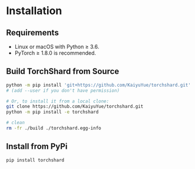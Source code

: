 # Installation

## Requirements

- Linux or macOS with Python ≥ 3.6.
- PyTorch ≥ 1.8.0 is recommended.

## Build TorchShard from Source

```bash
python -m pip install 'git+https://github.com/KaiyuYue/torchshard.git'
# (add --user if you don't have permission)

# Or, to install it from a local clone:
git clone https://github.com/KaiyuYue/torchshard.git
python -m pip install -e torchshard

# clean
rm -fr ./build ./torchshard.egg-info
```

## Install from PyPi

```bash
pip install torchshard
```
